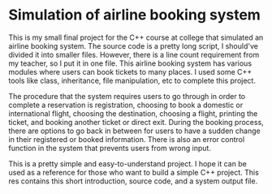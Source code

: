# Simulation of airline booking system
<p> This is my small final project for the C++ course at college that simulated an airline booking system. The source code is a pretty long script, I should've divided it into smaller files. However, there is a line count requirement from my teacher, so I put it in one file.
This airline booking system has various modules where users can book tickets to many places. I used some C++ tools like class, inheritance, file manipulation, etc to complete this project.
</p>
<p>
The procedure that the system requires users to go through in order to complete a reservation is registration, choosing to book a domestic or international flight, choosing the destination, choosing a flight, printing the ticket, and booking another ticket or direct exit. During the booking process, there are options to go back in between for users to have a sudden change in their registered or booked information. There is also an error control function in the system that prevents users from wrong input.
</p>
<p>
This is a pretty simple and easy-to-understand project. I hope it can be used as a reference for those who want to build a simple C++ project. This res contains this short introduction, source code, and a system output file.
</p>
